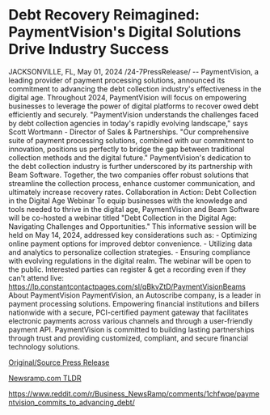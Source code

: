 # Debt Recovery Reimagined: PaymentVision's Digital Solutions Drive Industry Success

JACKSONVILLE, FL, May 01, 2024 /24-7PressRelease/ -- PaymentVision, a leading provider of payment processing solutions, announced its commitment to advancing the debt collection industry's effectiveness in the digital age. Throughout 2024, PaymentVision will focus on empowering businesses to leverage the power of digital platforms to recover owed debt efficiently and securely.  "PaymentVision understands the challenges faced by debt collection agencies in today's rapidly evolving landscape," says Scott Wortmann - Director of Sales & Partnerships. "Our comprehensive suite of payment processing solutions, combined with our commitment to innovation, positions us perfectly to bridge the gap between traditional collection methods and the digital future."  PaymentVision's dedication to the debt collection industry is further underscored by its partnership with Beam Software. Together, the two companies offer robust solutions that streamline the collection process, enhance customer communication, and ultimately increase recovery rates.  Collaboration in Action: Debt Collection in the Digital Age Webinar  To equip businesses with the knowledge and tools needed to thrive in the digital age, PaymentVision and Beam Software will be co-hosted a webinar titled "Debt Collection in the Digital Age: Navigating Challenges and Opportunities." This informative session will be held on May 14, 2024, addressed key considerations such as: - Optimizing online payment options for improved debtor convenience. - Utilizing data and analytics to personalize collection strategies. - Ensuring compliance with evolving regulations in the digital realm.  The webinar will be open to the public. Interested parties can register & get a recording even if they can't attend live: https://lp.constantcontactpages.com/sl/qBkvZtD/PaymentVisionBeams  About PaymentVision PaymentVision, an Autoscribe company, is a leader in payment processing solutions. Empowering financial institutions and billers nationwide with a secure, PCI-certified payment gateway that facilitates electronic payments across various channels and through a user-friendly payment API. PaymentVision is committed to building lasting partnerships through trust and providing customized, compliant, and secure financial technology solutions. 

[Original/Source Press Release](https://www.24-7pressrelease.com/press-release/510548/debt-recovery-reimagined-paymentvisions-digital-solutions-drive-industry-success)
                    

[Newsramp.com TLDR](None) 

https://www.reddit.com/r/Business_NewsRamp/comments/1chfwqe/paymentvision_commits_to_advancing_debt/